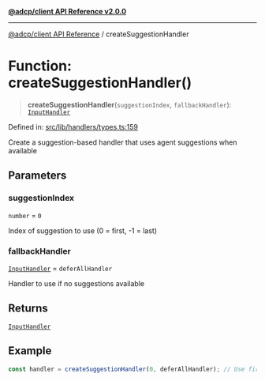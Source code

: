 [**@adcp/client API Reference v2.0.0**](../README.md)

***

[@adcp/client API Reference](../README.md) / createSuggestionHandler

# Function: createSuggestionHandler()

> **createSuggestionHandler**(`suggestionIndex`, `fallbackHandler`): [`InputHandler`](../type-aliases/InputHandler.md)

Defined in: [src/lib/handlers/types.ts:159](https://github.com/adcontextprotocol/adcp-client/blob/add23254eadaef025ae9fbe49b40948f459b98ff/src/lib/handlers/types.ts#L159)

Create a suggestion-based handler that uses agent suggestions when available

## Parameters

### suggestionIndex

`number` = `0`

Index of suggestion to use (0 = first, -1 = last)

### fallbackHandler

[`InputHandler`](../type-aliases/InputHandler.md) = `deferAllHandler`

Handler to use if no suggestions available

## Returns

[`InputHandler`](../type-aliases/InputHandler.md)

## Example

```typescript
const handler = createSuggestionHandler(0, deferAllHandler); // Use first suggestion
```
